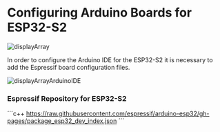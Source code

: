 # Configuring Arduino Boards for ESP32-S2
![displayArray](https://savageelectronics.com/wp-content/uploads/2021/07/DisplayArray-Sideview.png)

In order to configure the Arduino IDE for the ESP32-S2 it is necessary to add the Espressif board configuration files.

![displayArrayArduinoIDE](https://savageelectronics.com/wp-content/uploads/2021/07/PreferencesArduino.png)

### Espressif Repository for ESP32-S2

´´´c++
https://raw.githubusercontent.com/espressif/arduino-esp32/gh-pages/package_esp32_dev_index.json
´´´
